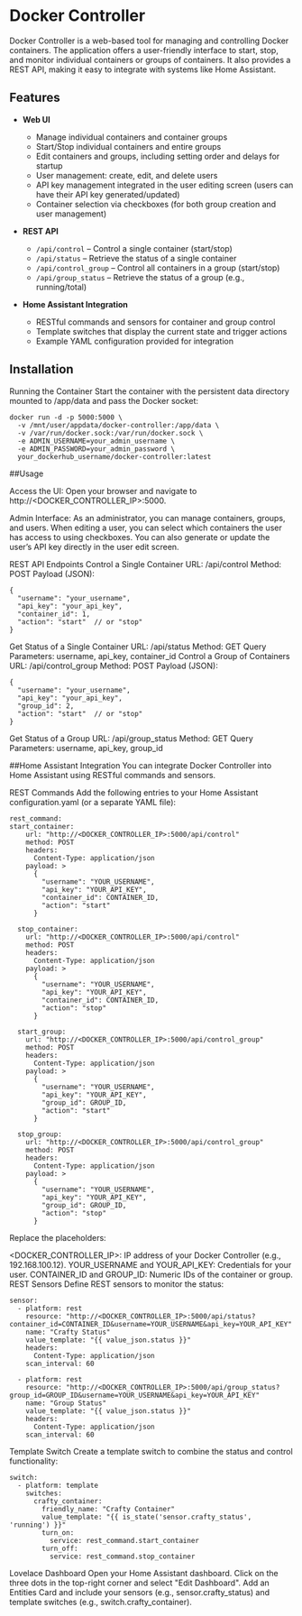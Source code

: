 # Docker Controller

Docker Controller is a web-based tool for managing and controlling Docker containers. The application offers a user-friendly interface to start, stop, and monitor individual containers or groups of containers. It also provides a REST API, making it easy to integrate with systems like Home Assistant.

## Features

- **Web UI**
  - Manage individual containers and container groups
  - Start/Stop individual containers and entire groups
  - Edit containers and groups, including setting order and delays for startup
  - User management: create, edit, and delete users
  - API key management integrated in the user editing screen (users can have their API key generated/updated)
  - Container selection via checkboxes (for both group creation and user management)

- **REST API**
  - `/api/control` – Control a single container (start/stop)
  - `/api/status` – Retrieve the status of a single container
  - `/api/control_group` – Control all containers in a group (start/stop)
  - `/api/group_status` – Retrieve the status of a group (e.g., running/total)

- **Home Assistant Integration**
  - RESTful commands and sensors for container and group control
  - Template switches that display the current state and trigger actions
  - Example YAML configuration provided for integration

## Installation

Running the Container
Start the container with the persistent data directory mounted to /app/data and pass the Docker socket:

    docker run -d -p 5000:5000 \
      -v /mnt/user/appdata/docker-controller:/app/data \
      -v /var/run/docker.sock:/var/run/docker.sock \
      -e ADMIN_USERNAME=your_admin_username \
      -e ADMIN_PASSWORD=your_admin_password \
      your_dockerhub_username/docker-controller:latest

##Usage

Access the UI:
Open your browser and navigate to http://<DOCKER_CONTROLLER_IP>:5000.

Admin Interface:
As an administrator, you can manage containers, groups, and users. When editing a user, you can select which containers the user has access to using checkboxes. You can also generate or update the user’s API key directly in the user edit screen.

REST API Endpoints
Control a Single Container
URL: /api/control
Method: POST
Payload (JSON):

    {
      "username": "your_username",
      "api_key": "your_api_key",
      "container_id": 1,
      "action": "start"  // or "stop"
    }
Get Status of a Single Container
URL: /api/status
Method: GET
Query Parameters: username, api_key, container_id
Control a Group of Containers
URL: /api/control_group
Method: POST
Payload (JSON):

    {
      "username": "your_username",
      "api_key": "your_api_key",
      "group_id": 2,
      "action": "start"  // or "stop"
    }
Get Status of a Group
URL: /api/group_status
Method: GET
Query Parameters: username, api_key, group_id

##Home Assistant Integration
You can integrate Docker Controller into Home Assistant using RESTful commands and sensors.

REST Commands
Add the following entries to your Home Assistant configuration.yaml (or a separate YAML file):

    rest_command:
    start_container:
        url: "http://<DOCKER_CONTROLLER_IP>:5000/api/control"
        method: POST
        headers:
          Content-Type: application/json
        payload: >
          {
            "username": "YOUR_USERNAME",
            "api_key": "YOUR_API_KEY",
            "container_id": CONTAINER_ID,
            "action": "start"
          }
    
      stop_container:
        url: "http://<DOCKER_CONTROLLER_IP>:5000/api/control"
        method: POST
        headers:
          Content-Type: application/json
        payload: >
          {
            "username": "YOUR_USERNAME",
            "api_key": "YOUR_API_KEY",
            "container_id": CONTAINER_ID,
            "action": "stop"
          }
    
      start_group:
        url: "http://<DOCKER_CONTROLLER_IP>:5000/api/control_group"
        method: POST
        headers:
          Content-Type: application/json
        payload: >
          {
            "username": "YOUR_USERNAME",
            "api_key": "YOUR_API_KEY",
            "group_id": GROUP_ID,
            "action": "start"
          }
    
      stop_group:
        url: "http://<DOCKER_CONTROLLER_IP>:5000/api/control_group"
        method: POST
        headers:
          Content-Type: application/json
        payload: >
          {
            "username": "YOUR_USERNAME",
            "api_key": "YOUR_API_KEY",
            "group_id": GROUP_ID,
            "action": "stop"
          }
Replace the placeholders:

<DOCKER_CONTROLLER_IP>: IP address of your Docker Controller (e.g., 192.168.100.12).
YOUR_USERNAME and YOUR_API_KEY: Credentials for your user.
CONTAINER_ID and GROUP_ID: Numeric IDs of the container or group.
REST Sensors
Define REST sensors to monitor the status:

    sensor:
      - platform: rest
        resource: "http://<DOCKER_CONTROLLER_IP>:5000/api/status?container_id=CONTAINER_ID&username=YOUR_USERNAME&api_key=YOUR_API_KEY"
        name: "Crafty Status"
        value_template: "{{ value_json.status }}"
        headers:
          Content-Type: application/json
        scan_interval: 60
    
      - platform: rest
        resource: "http://<DOCKER_CONTROLLER_IP>:5000/api/group_status?group_id=GROUP_ID&username=YOUR_USERNAME&api_key=YOUR_API_KEY"
        name: "Group Status"
        value_template: "{{ value_json.status }}"
        headers:
          Content-Type: application/json
        scan_interval: 60
Template Switch
Create a template switch to combine the status and control functionality:

    switch:
      - platform: template
        switches:
          crafty_container:
            friendly_name: "Crafty Container"
            value_template: "{{ is_state('sensor.crafty_status', 'running') }}"
            turn_on:
              service: rest_command.start_container
            turn_off:
              service: rest_command.stop_container
Lovelace Dashboard
Open your Home Assistant dashboard.
Click on the three dots in the top-right corner and select "Edit Dashboard".
Add an Entities Card and include your sensors (e.g., sensor.crafty_status) and template switches (e.g., switch.crafty_container).
